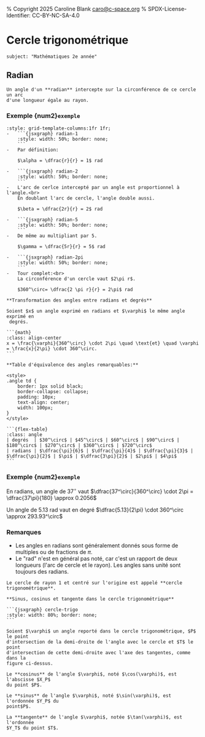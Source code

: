 % Copyright 2025 Caroline Blank <caro@c-space.org>
% SPDX-License-Identifier: CC-BY-NC-SA-4.0

# Cercle trigonométrique

```{metadata}
subject: "Mathématiques 2e année"
```
## Radian

<script type="module">
const {defaults, initBoard} =
    await tdoc.import('jsxgraph.js');
const attrs = [defaults, {
    boundingBox: [-1.5, 1.5, 1.5, -1.5],
    axis: false, grid: false,
    defaults: {
        segment: {strokeColor: JXG.palette.black, strokeWidth: 1},
        point: {size: 0, label: {anchorY:'top'}, withLabel: false},
        angle: {strokeColor: JXG.palette.black, fillColor: JXG.palette.black,
                fillOpacity: 0.2, strokeWidth: 1,
                label: {
                    strokeColor: JXG.palette.black,
                    anchorX: 'middle', anchorY: 'middle'}},
        circle: {strokeColor: JXG.palette.black, strokeWidth: 1},
    },
}];

initBoard('radian-1', attrs, board => {
    const r = 1;
    const p1 = board.create('point', [0, 0]);
    const p2 = board.create('point', [r, 0]);
    const p3 = board.create('point', [r * Math.cos(1), r * Math.sin(1)]);
    const r1 = board.create('segment', [p1, p2], {
        name: '\\(r\\)', withLabel: true,
        label: {anchorX: 'middle', anchorY: 'top', offset: [0, 4]}
    });
    const r2 = board.create('segment', [p1, p3], {withLabel: false});
    board.create('circle', [p1, p2]);
    board.create('arc', [p1, p2, p3], {
        name: '\\(r\\)', withLabel: true,
        label: {anchorX: 'middle', anchorY: 'middle', offset: [3, 3],
            strokeColor: JXG.palette.blue},
        strokeWidth: 3,
    });
    board.create('angle', [p2, p1, p3], {
        name: '\\(\\alpha\\)', withLabel: true,
        label: {offset: [-5, -2]}
    });
});
initBoard('radian-2', attrs, board => {
    const r = 1;
    const p1 = board.create('point', [0, 0]);
    const p2 = board.create('point', [r, 0]);
    const p3 = board.create('point', [r * Math.cos(2), r * Math.sin(2)]);
    const r1 = board.create('segment', [p1, p2], {
        name: '\\(r\\)', withLabel: true,
        label: {anchorX: 'middle', anchorY: 'top', offset: [0, 4]}
    });
    const r2 = board.create('segment', [p1, p3], {withLabel: false});
    board.create('circle', [p1, p2]);
    board.create('arc', [p1, p2, p3], {
        name: '\\(2r\\)', withLabel: true,
        label: {anchorX: 'middle', anchorY: 'middle', offset: [3, 3],
            strokeColor: JXG.palette.blue},
        strokeWidth: 3,
    });
    board.create('angle', [p2, p1, p3], {
        name: '\\(\\beta\\)', withLabel: true,
        label: {offset: [-5, -2]}
    });
});
initBoard('radian-5', attrs, board => {
    const r = 1;
    const p1 = board.create('point', [0, 0]);
    const p2 = board.create('point', [r, 0]);
    const p3 = board.create('point', [r * Math.cos(5), r * Math.sin(5)]);
    const r1 = board.create('segment', [p1, p2], {
        name: '\\(r\\)', withLabel: true,
        label: {anchorX: 'middle', anchorY: 'top', offset: [0, 4]}
    });
    const r2 = board.create('segment', [p1, p3], {withLabel: false});
    board.create('circle', [p1, p2]);
    board.create('arc', [p1, p2, p3], {
        name: '\\(5r\\)', withLabel: true,
        label: {anchorX: 'middle', anchorY: 'middle', offset: [3, 3],
            strokeColor: JXG.palette.blue},
        strokeWidth: 3,
    });
    board.create('angle', [p2, p1, p3], {
        name: '\\(\\gamma\\)', withLabel: true,
        label: {offset: [7, 0]}
    });
});
initBoard('radian-2pi', attrs, board => {
    const r = 1;
    const p1 = board.create('point', [0, 0]);
    const p2 = board.create('point', [r, 0]);
    const p3 = board.create('point', [r * Math.cos(2 * Math.PI), r * Math.sin(2 * Math.PI)]);
    const r1 = board.create('segment', [p1, p2], {
        name: '\\(r\\)', withLabel: true,
        label: {anchorX: 'middle', anchorY: 'top', offset: [0, 4]}
    });
    const r2 = board.create('segment', [p1, p3], {withLabel: false});
    board.create('circle', [p1, p2]);
    board.create('arc', [p1, p2, p3], {
        name: '\\(2\\pi r\\)', withLabel: true,
        label: {anchorX: 'middle', anchorY: 'middle', offset: [-8, 10],
            strokeColor: JXG.palette.blue},
        strokeWidth: 3,
    });
    board.create('angle', [p2, p1, p3], {
        name: '\\(360^\\circ\\)', withLabel: true,
        label: {offset: [-5, -2]}
    });
});
</script>

````{admonition} Définition
Un angle d'un **radian** intercepte sur la circonférence de ce cercle un arc
d'une longueur égale au rayon.
````

### Exemple {num2}`exemple`

````{list-grid}
:style: grid-template-columns:1fr 1fr;
-   ```{jsxgraph} radian-1
    :style: width: 50%; border: none;
    ```
-   Par définition:

    $\alpha = \dfrac{r}{r} = 1$ rad

-   ```{jsxgraph} radian-2
    :style: width: 50%; border: none;
    ```
-   L'arc de cerlce intercepté par un angle est proportionnel à l'angle.<br>
    En doublant l'arc de cercle, l'angle double aussi.

    $\beta = \dfrac{2r}{r} = 2$ rad

-   ```{jsxgraph} radian-5
    :style: width: 50%; border: none;
    ```
-   De même au multipliant par 5.

    $\gamma = \dfrac{5r}{r} = 5$ rad

-   ```{jsxgraph} radian-2pi
    :style: width: 50%; border: none;
    ```
-   Tour complet:<br>
    La circonférence d'un cercle vaut $2\pi r$.

    $360^\circ= \dfrac{2 \pi r}{r} = 2\pi$ rad

````

````{admonition} Théorème
**Transformation des angles entre radians et degrés**

Soient $x$ un angle exprimé en radians et $\varphi$ le même angle exprimé en
 degrés.

```{math}
:class: align-center
x = \frac{\varphi}{360^\circ} \cdot 2\pi \quad \text{et} \quad \varphi = \frac{x}{2\pi} \cdot 360^\circ.
```
````

````{admonition} Propriétés
**Table d'équivalence des angles remarquables:**

<style>
.angle td {
    border: 1px solid black;
    border-collapse: collapse;
    padding: 10px;
    text-align: center;
    width: 100px;
}
</style>

```{flex-table}
:class: angle
| degrés  | $30^\circ$ | $45^\circ$ | $60^\circ$ | $90^\circ$ | $180^\circ$ | $270^\circ$ | $360^\circ$ | $720^\circ$
| radians | $\dfrac{\pi}{6}$ | $\dfrac{\pi}{4}$ | $\dfrac{\pi}{3}$ | $\dfrac{\pi}{2}$ | $\pi$ | $\dfrac{3\pi}{2}$ | $2\pi$ | $4\pi$
```
````

### Exemple {num2}`exemple`

En radians, un angle de $37^\circ$ vaut $\dfrac{37^\circ}{360^\circ} \cdot 2\pi = \dfrac{37\pi}{180} \approx 0.2056$

Un angle de 5.13 rad vaut en degré $\dfrac{5.13}{2\pi} \cdot 360^\circ \approx 293.93^\circ$

### Remarques

-   Les angles en radians sont généralement donnés sous forme de multiples ou
    de fractions de $\pi$.
-   Le "rad" n'est en général pas noté, car c'est un rapport de deux longueurs
    (l'arc de cercle et le rayon). Les angles sans unité sont toujours des
    radians.

<script type="module">
const {defaults, initBoard} =
    await tdoc.import('jsxgraph.js');
const attrs = [defaults, {
    boundingBox: [-1.5, 1.5, 1.5, -1.5],
    axis: true, grid: false,
    defaults: {
        segment: {strokeColor: JXG.palette.black, strokeWidth: 1},
        line: {strokeColor: JXG.palette.black, strokeWidth: 1},
        point: {size: 0, label: {anchorY:'top'}},
        angle: {strokeColor: JXG.palette.black, fillColor: JXG.palette.black,
                fillOpacity: 0.2, strokeWidth: 1,
                label: {strokeColor: JXG.palette.black}},
        circle: {strokeColor: JXG.palette.black, strokeWidth: 1},
    },
}];

initBoard('cercle-trigo', attrs, board => {
    const phi = Math.PI/5;
    const ox = board.create('point', [1,0]);
    const xp = board.create('point', [Math.cos(Math.PI/5), 0], {
        size: 1,
        name: '\\(X_p\\)', withLabel: true,
        label: {anchorX: 'middle', anchorY: 'top', offset: [0, -5]}
    });
    const yp = board.create('point', [0, Math.sin(phi)], {
        size: 1,
        name: '\\(Y_p\\)', withLabel: true,
        label: {anchorX: 'right', anchorY: 'middle', offset: [-5, 0]}
    });
    const o = board.create('point', [0, 0], {
        name: '\\(O\\)', withLabel: true,
        label: {anchorX: 'right', anchorY: 'top', offset: [-2, -2]}
    });
    const p2 = board.create('point', [1, 0]);
    const p = board.create('point', [Math.cos(phi), Math.sin(phi)], {
        size: 1,
        name: '\\(P\\)', withLabel: true,
        label: {anchorX: 'middle', anchorY: 'middle', offset: [6, 10]}
    });
    const t = board.create('point', [1, Math.tan(phi)], {
        size: 1,
        name: '\\(T\\)', withLabel: true,
        label: {anchorX: 'left', anchorY: 'top', offset: [5, 0]}
    });
    const cos = board.create('segment', [o, xp], {
        strokeWidth: 3,
        name: '\\(cos(\\varphi)\\)', withLabel: true,
        label: {anchorX: 'middle', anchorY: 'top', offset: [0, -3]}
    });
    const sin = board.create('segment', [o, yp], {
        strokeWidth: 3,
        name: '\\(sin(\\varphi)\\)', withLabel: true,
        label: {anchorX: 'right', anchorY: 'middle', offset: [-5, 0]}
    });
    const tan = board.create('segment', [ox, t], {
        strokeWidth: 3,
        name: '\\(tan(\\varphi)\\)', withLabel: true,
        label: {anchorX: 'left', anchorY: 'middle', offset: [5, 0]}
    });
    const r2 = board.create('segment', [o, p], {withLabel: false});
    board.create('circle', [o, p2]);
    board.create('angle', [p2, o, p], {
        name: '\\(\\varphi\\)', withLabel: true,
        label: {anchorX: 'middle', anchorY: 'middle', offset: [2, 2]}
    });
    board.create('segment', [yp, p], {dash: 3});
    board.create('segment', [xp, p], {dash: 3});
    board.create('line', [ox, t], {dash: 3});
    board.create('line', [o, t], {
        straightFirst: false,
    });

});
</script>


````{admonition} Définition
Le cercle de rayon 1 et centré sur l'origine est appelé **cercle
trigonométrique**.

**Sinus, cosinus et tangente dans le cercle trigonométrique**

```{jsxgraph} cercle-trigo
:style: width: 80%; border: none;
```

Soient $\varphi$ un angle reporté dans le cercle trigonométrique, $P$ le point
d'intersection de la demi-droite de l'angle avec le cercle et $T$ le point
d'intersection de cette demi-droite avec l'axe des tangentes, comme dans la
figure ci-dessus.

Le **cosinus** de l'angle $\varphi$, noté $\cos(\varphi)$, est l'abscisse $X_P$
du point $P$.

Le **sinus** de l'angle $\varphi$, noté $\sin(\varphi)$, est l'ordonnée $Y_P$ du
point$P$.

La **tangente** de l'angle $\varphi$, notée $\tan(\varphi)$, est l'ordonnée
$Y_T$ du point $T$.

````

